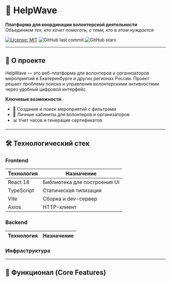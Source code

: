 # 🌊 HelpWave

**Платформа для координации волонтерской деятельности**  
*Объединяем тех, кто хочет помогать, с теми, кто в этом нуждается*

[![License: MIT](https://img.shields.io/badge/License-MIT-blue.svg)](https://opensource.org/licenses/MIT)
![GitHub last commit](https://img.shields.io/github/last-commit/yourusername/helpwave)
![GitHub stars](https://img.shields.io/github/stars/yourusername/helpwave?style=social)

---

## 🚀 О проекте

HelpWave — это веб-платформа для волонтеров и организаторов мероприятий в Екатеринбурге и других регионах России. Проект решает проблему поиска и управления волонтерскими активностями через удобный цифровой интерфейс.

**Ключевые возможности**:
- 📅 Создание и поиск мероприятий с фильтрами
- 👥 Личные кабинеты для волонтеров и организаторов
- 📊 Учет часов и генерация сертификатов

---

## 🛠 Технологический стек

### **Frontend**
| Технология | Назначение |
|------------|------------|
| React 18   | Библиотека для построения UI |
| TypeScript | Статическая типизация |
| Vite       | Сборка и dev-сервер |
| Axios       | HTTP-клиент |

### **Backend**
| Технология | Назначение |
|------------|------------|

### **Инфраструктура**

---

## 📌 Функционал (Core Features)


